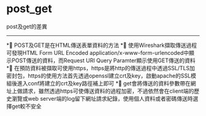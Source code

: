 # post_get

post及get的差異

***

*	POST及GET是在HTML傳送表單資料的方法
*	使用Wireshark擷取傳送過程可發現HTML Form URL Encoded application/x-www-form-urlencoded中顯示POST傳送的資料，而Request URI Query Paramter顯示使用GET傳送的資料
*	在預防資料被擷取可使用https，https是將http的傳送過程中透過SSL/TLS加密封包，https的使用方法首先透過openssl建立crt及key，啟動apache的SSL模組後進入conf將建立的crt及key路徑補上即可
*	get會將傳送的資料參數帶在網址上做請求，雖然透過https可使傳送資料的過程加密，不過依然會在client端的歷史瀏覽或web server端的log留下網址請求紀錄，使用個人資料或者密碼傳送時選擇get較不安全
